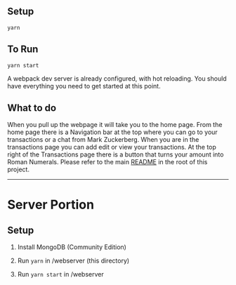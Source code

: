 
## Setup

    yarn


## To Run

    yarn start


A webpack dev server is already configured, with hot reloading.  You should have everything you need to get started at this point.


## What to do
When you pull up the webpage it will take you to the home page.
From the home page there is a Navigation bar at the top where you can go to your transactions or a chat from Mark Zuckerberg.
When you are in the transactions page you can add edit or view your transactions. At the top right of the Transactions page there is a button that turns your amount into Roman Numerals. 
Please refer to the main [README](../README.md) in the root of this project.

---

# Server Portion

## Setup

1. Install MongoDB (Community Edition)

2. Run `yarn` in /webserver (this directory)

3. Run `yarn start` in /webserver


